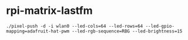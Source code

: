 # rpi-matrix-lastfm

```
./pixel-push -d -i wlan0 --led-cols=64 --led-rows=64 --led-gpio-mapping=adafruit-hat-pwm --led-rgb-sequence=RBG --led-brightness=15
```